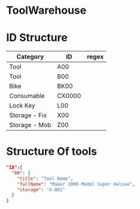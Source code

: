 # ToolWarehouse 


# ID Structure

| Category      | ID        | regex     |
| ---           | ---       | ---       |
| Tool          | A00       |           |
| Tool          | B00       |           |
| Bike          | BK00      |           |
| Consumable    | CX0000     |           |
| Lock Key      | L00       |           |
| Storage - Fix | X00       |           |
| Storage - Mob | Z00       |           |

# Structure Of tools

```JSON
"ID":{
  "00": {
    "title": "Tool Name",
    "fullName": "Maker 2000 Model Super Deluxe",
    "storage": "X-001"
  }
}
```